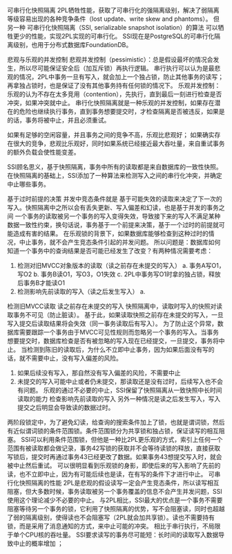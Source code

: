 可串行化快照隔离
2PL牺牲性能，获取了可串行化的强隔离级别，解决了弱隔离等级容易出现的各种竞争条件（lost update、write skew and phantoms）。
但另一种 可串行化快照隔离（SSI, serializable snapshot isolation）的算法 可以牺牲更少的性能，实现2PL实现的可串行化。
SSI现在是PostgreSQL的可串行化隔离级别，也用于分布式数据库FoundationDB。


悲观与乐观的并发控制
悲观并发控制（pessimistic）：总是假设最坏的情况会发生，所以尽可能保证安全后（加互斥锁）再执行逻辑。
串行执行可以认为是最悲观的情况，2PL中事务一旦有写入，就会加上一个独占锁，防止其他事务的读写；再拿独占锁时，也是保证了没有其他事务持有任何锁的情况下。
乐观并发控制：乐观的认为不存在太多竞用（contention），先执行，直到最后一刻进行检查是否冲突，如果冲突就中止。
串行化快照隔离就是一种乐观的并发控制，如果存在潜在的危险也继续执行事务，直到事务想要提交时，才检查隔离是否被违反，如果是的话，事务将被中止，并且必须重试。

如果有足够的空闲容量，并且事务之间的竞争不高，乐观比悲观好；
如果确实存在很大的竞争，悲观比乐观好，同时如果系统已经接近最大吞吐量，来自重试事务的额外负载会使性能变差。

SSI顾名思义，基于快照隔离，事务中所有的读取都是来自数据库的一致性快照。在快照隔离的基础上，SSI添加了一种算法来检测写入之间的串行化冲突，并确定中止哪些事务。

基于过时前提的决策
并发中竞态条件就是 基于可能失效的读取来决定了下一次的写入。快照隔离中之所以会有丢失更新、写入偏差和幻读，也是基于并发的事务之间 一个事务的读取被另一个事务的写入变得失效，导致接下来的写入不满足某种数据一致性约束，换句话说，事务基于一个前提来决策，基于一个过时的前提就可能造成有害的结果。
在乐观锁的背景下，如果数据库能够检查到这种过时的情况，中止事务，就不会产生竞态条件引起的并发问题。
所以问题是：数据库如何知道一个事务中的查询结果是否可能已经发生了改变？有两种情况需要考虑：
1. 检测对旧MVCC对象版本的读取（读之前存在未提交的写入）
  a. 事务A写O1，写O2
  b. 事务B读O1，写O3，O1失效
  c. 2PL中事务写O1时拿的独占锁，释放后事务B才能读O1
2. 检测影响先前读取的写入（读之后发生写入）
  a. 

检测旧MVCC读取
读之前存在未提交的写入
快照隔离中，读取时写入的快照对读取事务不可见（防止脏读）。
基于此，如果读取快照之前存在未提交的写入，一旦写入提交后读取结果将会失效（同一事务读取后有写入）。
为了防止这个异常，数据库需要跟踪一个事务由于MVCC可见性规则而忽略另一个事务的写入。当事务想要提交时，数据库检查是否有被忽略的写入现在已经提交，一旦提交，事务将中止。
当检测到陈旧的读取后，为什么不立即中止事务，因为如果后面没有写的话，就不需要中止，没有写入偏差的风险。
1. 如果后续没有写入，那自然没有写入偏差的风险，不需要中止
2. 未提交的写入可能中止或者仍未提交，那读取还是没有过时，后续写入也不会有问题。
乐观的通过不必要的中止，SSI保留了快照隔离从一致快照中长时间读取的能力
检查影响先前读取的写入
另外一种情况是读之后发生写入，写入提交之后明显会导致读的数据过时。

两阶段锁定中，为了避免幻读，给查询的搜索条件加上了锁，也就是谓词锁，然后有近似谓词锁的条件范围锁。条件范围锁分为共享锁和独占锁，保证读写的相互阻塞。
SSI可以利用条件范围锁，但他是一种比2PL更乐观的方式，索引上任何一个范围有被读取都会做记录，事务42写锁的获取并不会等待读锁的释放，直接获取写锁后，提交时再通过事务43已经更改了数据。如果事务43想提交写入时，就会被中止然后重试。
可以很明显看到乐观锁的身影，即使后来的写入影响了先前的读，也不立即中止，因为有可能后续也是读，在有写的条件下才进行中止。
可串行化快照隔离的性能
2PL是悲观的假设读写一定会产生竞态条件，所以读写相互阻塞，但大多数时候，事务读取被另一个事务覆盖的信息不会产生并发问题，SSI使用这个理论减少不必要的中止。
与2PL相比，SSI最大的优点是一个事务不需要阻塞等待另一个事务的锁，它利用了快照隔离的优势，写不会阻塞读，同时也超越了弱的隔离级别，使得读也不会阻塞写（2PL就会加共享锁）。读也不需要持有锁，而是采用了消息通知的方式，来中止可能的冲突。
相比于串行执行，不局限于单个CPU核的吞吐量。
SSI要求读写的事务尽可能短：长时间的读取写入数据导致中止的概率增加 ；
